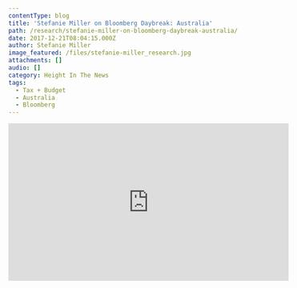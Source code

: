```yaml
---
contentType: blog
title: 'Stefanie Miller on Bloomberg Daybreak: Australia'
path: /research/stefanie-miller-on-bloomberg-daybreak-australia/
date: 2017-12-21T08:04:15.000Z
author: Stefanie Miller
image_featured: /files/stefanie-miller_research.jpg
attachments: []
audio: []
category: Height In The News
tags:
  - Tax + Budget
  - Australia
  - Bloomberg
---
```

<iframe width="560" height="315" src="https://www.youtube.com/embed/CB2QPSYaB6Q?ecver=1" frameborder="0" allow="autoplay; encrypted-media" allowfullscreen></iframe>
